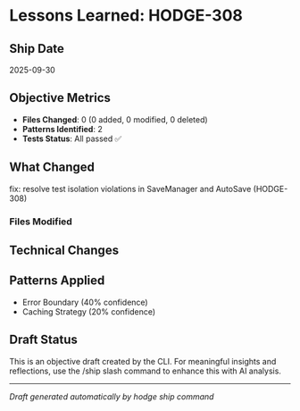# Lessons Learned: HODGE-308

## Ship Date
2025-09-30

## Objective Metrics
- **Files Changed**: 0 (0 added, 0 modified, 0 deleted)
- **Patterns Identified**: 2
- **Tests Status**: All passed ✅

## What Changed
fix: resolve test isolation violations in SaveManager and AutoSave (HODGE-308)

### Files Modified



## Technical Changes


## Patterns Applied
- Error Boundary (40% confidence)
- Caching Strategy (20% confidence)

## Draft Status
This is an objective draft created by the CLI. For meaningful insights and reflections, use the /ship slash command to enhance this with AI analysis.

---
*Draft generated automatically by hodge ship command*